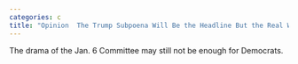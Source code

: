 ```yaml
---
categories: c
title: "Opinion  The Trump Subpoena Will Be the Headline But the Real Washington News Was Elsewhere"
---
```

The drama of the Jan. 6 Committee may still not be enough for Democrats.